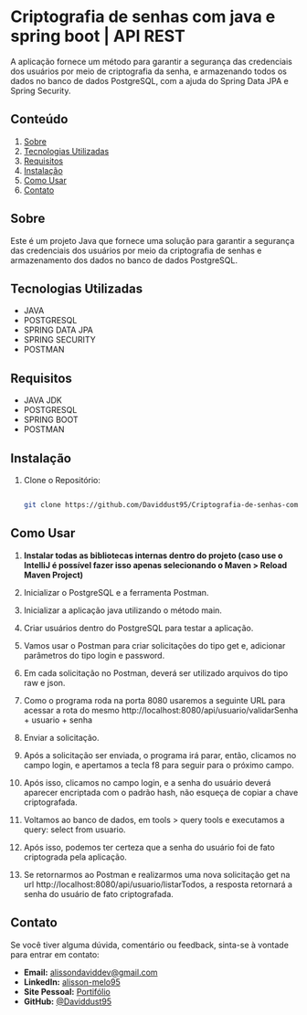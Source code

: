 # Criptografia de senhas com java e spring boot | API REST


<justify>
A aplicação fornece um método para garantir a segurança das credenciais dos usuários por meio de criptografia
da senha, e armazenando todos os dados no banco de dados PostgreSQL, com a ajuda do Spring Data JPA e 
Spring Security.
</justify>

## Conteúdo

1. [Sobre](#sobre)
2. [Tecnologias Utilizadas](#tecnologias-utilizadas)
3. [Requisitos](#requisitos)
4. [Instalação](#instalação)
5. [Como Usar](#como-usar)
6. [Contato](#contato)

## Sobre
<justify>
Este é um projeto Java que fornece uma solução para garantir a segurança das credenciais dos usuários por meio da criptografia de senhas e armazenamento dos dados no banco de dados PostgreSQL.
<justify>

## Tecnologias Utilizadas

- JAVA
- POSTGRESQL
- SPRING DATA JPA
- SPRING SECURITY
- POSTMAN

## Requisitos

   - JAVA JDK
   - POSTGRESQL
   - SPRING BOOT
   - POSTMAN

## Instalação

1. Clone o Repositório:
   ```bash
   
   git clone https://github.com/Daviddust95/Criptografia-de-senhas-com-java-spring-boot-api-rest.git

 ## Como Usar
 
1. **Instalar todas as bibliotecas internas dentro do projeto (caso use o IntelliJ é possível fazer isso apenas selecionando o Maven > Reload Maven Project)**

2. Inicializar o PostgreSQL e a ferramenta Postman.

3. Inicializar a aplicação java utilizando o método main.

4. Criar usuários dentro do PostgreSQL para testar a aplicação.

5. Vamos usar o Postman para criar solicitações do tipo get e, adicionar parâmetros do tipo login e password.

6. Em cada solicitação no Postman, deverá ser utilizado arquivos do tipo raw e json.

7. Como o programa roda na porta 8080 usaremos a seguinte URL para acessar a rota do mesmo http://localhost:8080/api/usuario/validarSenha + usuario + senha

8.  Enviar a solicitação.

9.  Após a solicitação ser enviada, o programa irá parar, então, clicamos no campo login, e apertamos a tecla f8 para seguir para o próximo campo.

10.  Após isso, clicamos no campo login, e a senha do usuário deverá aparecer encriptada com o padrão hash, não esqueça de copiar a chave criptografada.

11.  Voltamos ao banco de dados, em tools > query tools e executamos a query: select from usuario.

12.  Após isso, podemos ter certeza que a senha do usuário foi de fato criptograda pela aplicação.

13.  Se retornarmos ao Postman e realizarmos uma nova solicitação get na url http://localhost:8080/api/usuario/listarTodos, a resposta retornará a senha do usuário de fato criptografada.

## Contato
Se você tiver alguma dúvida, comentário ou feedback, sinta-se à vontade para entrar em contato:

- **Email:** alissondaviddev@gmail.com
- **LinkedIn:** [alisson-melo95](https://www.linkedin.com/in/alisson-melo95/) 
- **Site Pessoal:** [Portifólio](https://alissondev.tech)
- **GitHub:** [@Daviddust95](https://github.com/Daviddust95)
